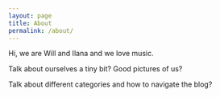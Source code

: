 ```yaml
---
layout: page
title: About
permalink: /about/
---
```


Hi, we are Will and Ilana and we love music.

Talk about ourselves a tiny bit? Good pictures of us?

Talk about different categories and how to navigate the blog?

